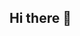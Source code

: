 ## Hi there 👋

<!--
**inannastasia/inannastasia** is a ✨ _special_ ✨ repository because its `README.md` (this file) appears on your GitHub profile.

Here are some ideas to get you started:

- 🔭 I’m currently working on becoming a marketing staple in The Shoals area.
- 🌱 I’m currently learning html, css, and java.
- 👯 I’m looking to collaborate on anything creative and expressive, for the most part!
- 🤔 I’m looking for help with better understanding one another; bridging gaps in societal constructs.
- 💬 Ask me about parenting, holistic health, meditation, music, or marketing :)
- 📫 How to reach me: inannastasia@gmail.com
- 😄 Pronouns: She/her
- ⚡ Fun fact: Shrimp have been around for millions of years, dating back to the Cambrian Age which was the dawn of crustaceans: the origination of all insects! 
-->
